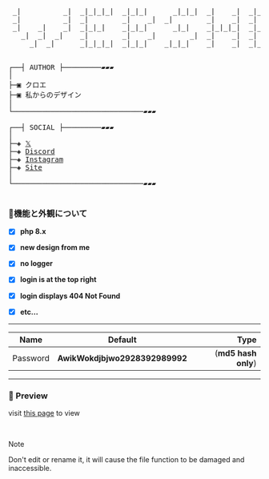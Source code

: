 <pre>    
 _|          _|  _|_|_|_|  _|_|_|      _|_|_|  _|    _|  _|_|_|_|  _|        _|        
 _|          _|  _|        _|    _|  _|        _|    _|  _|        _|        _|        
 _|    _|    _|  _|_|_|    _|_|_|      _|_|    _|_|_|_|  _|_|_|    _|        _|        
   _|  _|  _|    _|        _|    _|        _|  _|    _|  _|        _|        _|        
     _|  _|      _|_|_|_|  _|_|_|    _|_|_|    _|    _|  _|_|_|_|  _|_|_|_|  _|_|_|_|  

   
┌──┤ AUTHOR ├─────────▰▰▰
│
├─▣ クロエ
├─▣ 私からのデザイン
│
└───────────────────────────────▰▰▰

┌──┤ SOCIAL ├─────────▰▰▰
│
├─◈ <a href="https://x.com">𝕏</a>
├─◈ <a href="dsc.gg/404">Discord</a>
├─◈ <a href="instagram.com">Instagram</a>
├─◈ <a href="chloethesis.github.io">Site</a>
│
└───────────────────────────────▰▰▰

</pre>


### 🚀機能と外観について

- [x] **php 8.x**
- [x] **new design from me**
- [x] **no logger**
- [x] **login is at the top right**
- [x] **login displays 404 Not Found**
- [x] **etc...**



______________

| Name              | Default                | Type                       |
| ------------- |:----------------------:| -------------------------------:|
| Password      | __AwikWokdjbjwo2928392989992__           | (__md5 hash only__)  |
 ______________



### 🛅 Preview

visit <a href="https://chloethesis.github.io/preview">this page</a> to view

<br>




> [!NOTE]  
> Don't edit or rename it, it will cause the file function to be damaged and inaccessible.


 
